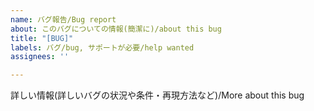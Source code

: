 ```yaml
---
name: バグ報告/Bug report
about: このバグについての情報(簡潔に)/about this bug
title: "[BUG]"
labels: バグ/bug, サポートが必要/help wanted
assignees: ''

---
```


詳しい情報(詳しいバグの状況や条件・再現方法など)/More about this bug
